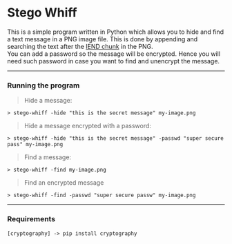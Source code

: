# Stego Whiff
This is a simple program written in Python which allows you to hide and find a text message in a PNG image file. This is done by appending and searching the text after the [IEND chunk](http://www.libpng.org/pub/png/spec/1.2/PNG-Chunks.html) in the PNG. <br />
You can add a password so the message will be encrypted. Hence you will need such password in case you want to find and unencrypt the message.
***
### Running the program
> Hide a message:
```
> stego-whiff -hide "this is the secret message" my-image.png
```
> Hide a message encrypted with a password:
```
> stego-whiff -hide "this is the secret message" -passwd "super secure pass" my-image.png
```
> Find a message:
```
> stego-whiff -find my-image.png
```
> Find an encrypted message
```
> stego-whiff -find -passwd "super secure passw" my-image.png
``` 
***
### Requirements
```
[cryptography] -> pip install cryptography
```
